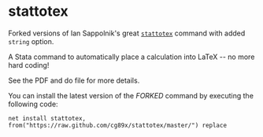 # stattotex

Forked versions of Ian Sappolnik's great [`stattotex`](https://github.com/isapollnik/stattotex)  command with added `string` option.

A Stata command to automatically place a calculation into LaTeX -- no more hard coding!

See the PDF and do file for more details.

You can install the latest version of the *FORKED* command by executing the following code:

`net install stattotex, from("https://raw.github.com/cg89x/stattotex/master/") replace`
